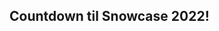
## Countdown til Snowcase 2022!

<script src="{{ site.baseurl }}/js/bundle.js"></script>
<div id="pageTimer"></div>

<script>
var timerId =
    countdown(
        function (ts) {
            document.getElementById('pageTimer').innerHTML = ts.toHTML("strong");
        },
        new Date(2022,2,5),
        countdown.DAYS | countdown.HOURS | countdown.MINUTES | countdown.SECONDS);

// later on this timer may be stopped
// window.clearInterval(timerId);
</script>
